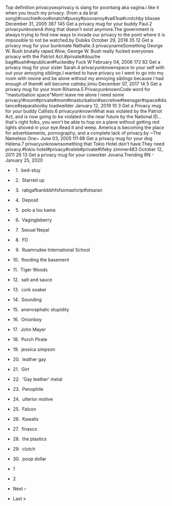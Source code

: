 Top definition privacysexprivacy is slang for poontang aka vagina.i like it when you touch my privacy. (from a da brat song)#coochie#coo#snatch#pussy#poonanny#va61na#crotchby blissee December 31, 2005 387 145 Get a privacy mug for your buddy Paul.2 privacyunknownA thing that doesn't exist anymore.The government is always trying to find new ways to invade our privacy to the point where it is impossible to not be watched.by Dubiks October 29, 2018 35 12 Get a privacy mug for your bunkmate Nathalie.3 privacynameSomething George W. Bush brutally raped.Wow, George W. Bush really fucked everyones privacy with the Patriot Act.#private#douche bag#bush#republican#fuckedby Fuck W February 04, 2006 172 82 Get a privacy mug for your sister Sarah.4 privacyunknownspace to your self with out your annoying siblings.I wanted to have privacy so I went to go into my room with noone and be alone without my annoying siblings because I had enough of them#i will become calmby jimiu December 07, 2017 14 5 Get a privacy mug for your mom Rihanna.5 PrivacyunknownCode word for "masturbation space"Mom! leave me alone I need some privacy!#room#private#mom#masturbation#secretive#teenager#space#distance#separationby toadweilder January 12, 2019 10 3 Get a Privacy mug for your buddy Callisto.6 privacyunknownWhat was violated by the Patriot Act, and is now going to be violated in the near future by the National ID... that's right folks, you won't be able to hop on a plane without getting red lights shoved in your eye.Read it and weep. America is becoming the place for advertisements, pornography, and a complete lack of privacy.by ~The Nameless One~ June 03, 2005 111 68 Get a privacy mug for your dog Helena.7 privacyunknownsomething that Tokio Hotel don't have.They need privacy.#tokio hotel#privacy#celeb#private#lifeby zimmer483 October 12, 2011 26 13 Get a privacy mug for your coworker Jovana.Trending RN - January 25, 2020

*     1.  bed-stuy
*     2.  Starred up
*     3.  rabgafbanbbbhfsfsomashctptfotsaran
*     4.  Deposit
*     5.  polo a lou kama
*     6.  Vagingleberry
*     7.  Sexual Nepal
*     8.  FD
*     9.  Ruamrudee International School
*   10.  flooding the basement
*   11.  Tiger Woods
*   12.  salt and sauce
*   13.  cork soaker
*   14.  Sounding
*   15.  anencephalic stupidity
*   16.  Onionboy
*   17.  John Mayer
*   18.  Porch Pirate
*   19.  jessica simpson
*   20.  leather gay
*   21.  Girt
*   22.  'Gay leather' metal
*   23.  Penophile
*   24.  ulterior motive
*   25.  Falcon
*   26.  Kawalis
*   27.  finasco
*   28.  the plastics
*   29.  clutch
*   30.  poop dollar

*   1
*   2
*   Next ›
*   Last »